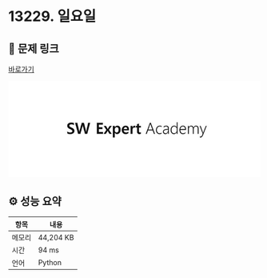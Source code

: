 # 13229. 일요일

## 🔗 문제 링크

[바로가기](https://swexpertacademy.com/main/code/problem/problemDetail.do?contestProbId=AX0SaDW6L2oDFASs)

![SWEA 로고](../../images/swea.jpg)

## ⚙️ 성능 요약

| 항목   | 내용      |
| ------ | --------- |
| 메모리 | 44,204 KB |
| 시간   | 94 ms     |
| 언어   | Python    |
